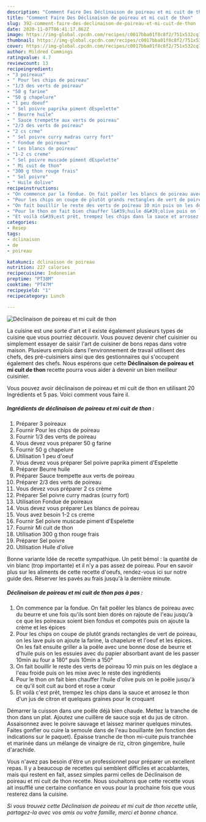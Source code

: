 ```yaml
---
description: "Comment Faire Des Déclinaison de poireau et mi cuit de thon"
title: "Comment Faire Des Déclinaison de poireau et mi cuit de thon"
slug: 392-comment-faire-des-declinaison-de-poireau-et-mi-cuit-de-thon
date: 2020-11-07T06:41:17.862Z
image: https://img-global.cpcdn.com/recipes/c0017bba01f8c8f2/751x532cq70/declinaison-de-poireau-et-mi-cuit-de-thon-photo-principale-de-la-recette.jpg
thumbnail: https://img-global.cpcdn.com/recipes/c0017bba01f8c8f2/751x532cq70/declinaison-de-poireau-et-mi-cuit-de-thon-photo-principale-de-la-recette.jpg
cover: https://img-global.cpcdn.com/recipes/c0017bba01f8c8f2/751x532cq70/declinaison-de-poireau-et-mi-cuit-de-thon-photo-principale-de-la-recette.jpg
author: Mildred Cummings
ratingvalue: 4.7
reviewcount: 13
recipeingredient:
- "3 poireaux"
- " Pour les chips de poireau"
- "1/3 des verts de poireau"
- "50 g farine"
- "50 g chapelure"
- "1 peu doeuf"
- " Sel poivre paprika piment dEspelette"
- " Beurre huile"
- " Sauce trempette aux verts de poireau"
- "2/3 des verts de poireau"
- "2 cs crme"
- " Sel poivre curry madras curry fort"
- " Fondue de poireaux"
- " Les blancs de poireau"
- "1-2 cs creme"
- " Sel poivre muscade piment dEspelette"
- " Mi cuit de thon"
- "300 g thon rouge frais"
- " Sel poivre"
- " Huile dolive"
recipeinstructions:
- "On commence par la fondue. On fait poêler les blancs de poireau avec du beurre et une fois qu&#39;ils sont bien dorés on rajoute de l&#39;eau jusqu&#39;à ce que les poireaux soient bien fondus et compotés puis on ajoute la crème et les épices"
- "Pour les chips on coupe de plutôt grands rectangles de vert de poireau, on les lave puis on ajoute la farine, la chapelure et l&#39;oeuf et les épices. On les fait ensuite griller a la poêle avec une bonne dose de beurre et d&#39;huile puis on les essuies avec du papier absorbant avant de les passer 10min au four a 180° puis 10min a 150°"
- "On fait bouillir le reste des verts de poireau 10 min puis on les déglace a l&#39;eau froide puis on les mixe avec le reste des ingrédients"
- "Pour le thon on fait bien chauffer l&#39;huile d&#39;olive puis on le poêle jusqu&#39;à ce qu&#39;il soit cuit au bord et rose a cœur"
- "Et voilà c&#39;est prêt, trempez les chips dans la sauce et arrosez le thon d&#39;un jus de citron et quelques graines pour le croquant"
categories:
- Resep
tags:
- dclinaison
- de
- poireau

katakunci: dclinaison de poireau 
nutrition: 227 calories
recipecuisine: Indonesian
preptime: "PT38M"
cooktime: "PT47M"
recipeyield: "1"
recipecategory: Lunch

---
```



![Déclinaison de poireau et mi cuit de thon](https://img-global.cpcdn.com/recipes/c0017bba01f8c8f2/751x532cq70/declinaison-de-poireau-et-mi-cuit-de-thon-photo-principale-de-la-recette.jpg)

La cuisine est une sorte d'art et il existe également plusieurs types de cuisine que vous pourriez découvrir. Vous pouvez devenir chef cuisinier ou simplement essayer de saisir l'art de cuisiner de bons repas dans votre maison. Plusieurs emplois dans l'environnement de travail utilisent des chefs, des pré-cuisiniers ainsi que des gestionnaires qui s'occupent également des chefs. Nous espérons que cette <strong> Déclinaison de poireau et mi cuit de thon </strong> recette pourra vous aider à devenir un bien meilleur cuisinier.

<!--inarticleads1-->

Vous pouvez avoir déclinaison de poireau et mi cuit de thon en utilisant 20 Ingrédients et 5 pas. Voici comment vous faire il.

##### Ingrédients de déclinaison de poireau et mi cuit de thon :

1. Préparer 3 poireaux
1. Fournir  Pour les chips de poireau
1. Fournir 1/3 des verts de poireau
1. Vous devez vous préparer 50 g farine
1. Fournir 50 g chapelure
1. Utilisation 1 peu d&#39;oeuf
1. Vous devez vous préparer  Sel poivre paprika piment d&#39;Espelette
1. Préparer  Beurre huile
1. Préparer  Sauce trempette aux verts de poireau
1. Préparer 2/3 des verts de poireau
1. Vous devez vous préparer 2 cs crème
1. Préparer  Sel poivre curry madras (curry fort)
1. Utilisation  Fondue de poireaux
1. Vous devez vous préparer  Les blancs de poireau
1. Vous avez besoin 1-2 cs creme
1. Fournir  Sel poivre muscade piment d&#39;Espelette
1. Fournir  Mi cuit de thon
1. Utilisation 300 g thon rouge frais
1. Préparer  Sel poivre
1. Utilisation  Huile d&#39;olive


Bonne variante Idée de recette sympathique. Un petit bémol : la quantité de vin blanc (trop importante) et il n&#39;y a pas assez de poireau. Pour en savoir plus sur les aliments de cette recette d&#39;oeufs, rendez-vous ici sur notre guide des. Réserver les pavés au frais jusqu&#39;à la dernière minute. 

<!--inarticleads2-->

##### Déclinaison de poireau et mi cuit de thon pas à pas :

1. On commence par la fondue. On fait poêler les blancs de poireau avec du beurre et une fois qu&#39;ils sont bien dorés on rajoute de l&#39;eau jusqu&#39;à ce que les poireaux soient bien fondus et compotés puis on ajoute la crème et les épices
1. Pour les chips on coupe de plutôt grands rectangles de vert de poireau, on les lave puis on ajoute la farine, la chapelure et l&#39;oeuf et les épices. On les fait ensuite griller a la poêle avec une bonne dose de beurre et d&#39;huile puis on les essuies avec du papier absorbant avant de les passer 10min au four a 180° puis 10min a 150°
1. On fait bouillir le reste des verts de poireau 10 min puis on les déglace a l&#39;eau froide puis on les mixe avec le reste des ingrédients
1. Pour le thon on fait bien chauffer l&#39;huile d&#39;olive puis on le poêle jusqu&#39;à ce qu&#39;il soit cuit au bord et rose a cœur
1. Et voilà c&#39;est prêt, trempez les chips dans la sauce et arrosez le thon d&#39;un jus de citron et quelques graines pour le croquant


Démarrer la cuisson dans une poêle déjà bien chaude. Mettez la tranche de thon dans un plat. Ajoutez une cuillère de sauce soja et du jus de citron. Assaisonnez avec le poivre sauvage et laissez mariner quelques minutes. Faites gonfler ou cuire la semoule dans de l&#39;eau bouillante (en fonction des indications sur le paquet). Épaisse tranche de thon mi-cuite puis tranchée et marinée dans un mélange de vinaigre de riz, citron gingembre, huile d&#39;arachide. 

<!--inarticleads1-->

<p>
Vous n'avez pas besoin d'être un professionnel pour préparer un excellent repas. Il y a beaucoup de recettes qui semblent difficiles et accablantes, mais qui restent en fait, assez simples parmi celles de Déclinaison de poireau et mi cuit de thon recette. Nous souhaitons que cette recette vous ait insufflé une certaine confiance en vous pour la prochaine fois que vous resterez dans la cuisine.
</p>

<p>
<i>Si vous trouvez cette Déclinaison de poireau et mi cuit de thon recette utile, partagez-la avec vos amis ou votre famille, merci et bonne chance.</i>
</p>
